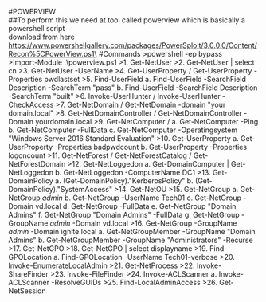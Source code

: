 #POWERVIEW\
##To perform this we need at tool called powerview which is basically a powershell script\
download from here https://www.powershellgallery.com/packages/PowerSploit/3.0.0.0/Content/Recon%5CPowerView.ps1\
#Commands >powershell -ep bypass\
         >Import-Module .\powerview.ps1 
    >1. Get-NetUser
    >2. Get-NetUser | select cn 
    >3. Get-NetUser -UserName <any user name>
    >4. Get-UserProperty  / Get-UserProperty -Properties pwdlastset
    >5. Find-UserField 
        a. Find-UserField -SearchField Description -SearchTerm "pass"
        b. Find-UserField -SearchField Description -SearchTerm "built"
    >6. Invoke-UserHunter / Invoke-UserHunter -CheckAccess
    >7. Get-NetDomain / Get-NetDomain -domain "your domain.local"
    >8. Get-NetDomainController / Get-NetDomainController -Domain yourdomain.local 
    >9. Get-NetComputer /
        a. Get-NetComputer -Ping
        b. Get-NetComputer -FullData
        c. Get-NetComputer -Operatingsystem "Windows Server 2016 Standard Evaluation"
    >10. Get-UserProperty
        a. Get-UserProperty -Properties badpwdcount 
        b. Get-UserProperty -Properties logoncount
    >11. Get-NetForest / Get-NetForestCatalog  / Get-NetForestDomain
    >12. Get-NetLoggedon
        a. Get-DomainComputer | Get-NetLoggedon 
        b. Get-NetLoggedon -ComputerName DC1
    >13. Get-DomainPolicy
        a. (Get-DomainPolicy)."KerberosPolicy"
        b. (Get-DomainPolicy)."SystemAccess"
    >14. Get-NetOU
    >15. Get-NetGroup 
        a. Get-NetGroup *admin* 
        b. Get-NetGroup -UserName Tech01
        c. Get-NetGroup -Domain vd.local
        d. Get-NetGroup -FullData
        e. Get-NetGroup "Domain Admins" 
        f. Get-NetGroup "Domain Admins" -FullData
        g. Get-NetGroup -GroupName *admin* -Domain vd.local
    >16. Get-NetGroup -GroupName *admin* -Domain ignite.local
        a. Get-NetGroupMember -GroupName "Domain Admins"
        b. Get-NetGroupMember -GroupName "Administrators" -Recurse
    >17. Get-NetGPO 
    >18. Get-NetGPO | select displayname
    >19. Find-GPOLocation 
        a. Find-GPOLocation -UserName Tech01-verbose
    >20. Invoke-EnumerateLocalAdmin
    >21. Get-NetProcess 
    >22. Invoke-ShareFinder
    >23. Invoke-FileFinder 
    >24. Invoke-ACLScanner 
        a. Invoke-ACLScanner -ResolveGUIDs
    >25. Find-LocalAdminAccess
    >26. Get-NetSession 






































































